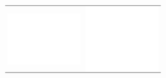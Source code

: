 <table>
<tr>
<td><img align="center" src="/stats.svg" alt="Stats"></td>
<td><img align="center" src="/commits.svg" alt="Commits"></td>
</tr>
</table>
